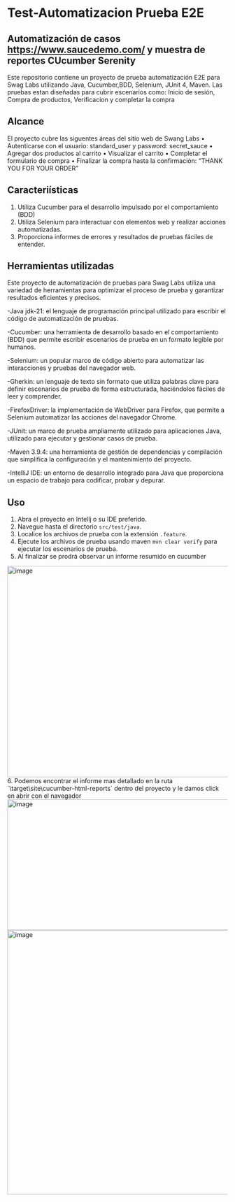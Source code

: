 # Test-Automatizacion Prueba E2E
## Automatización de casos https://www.saucedemo.com/ y muestra de reportes CUcumber Serenity
Este repositorio contiene un proyecto de prueba automatización E2E para Swag Labs utilizando Java, Cucumber,BDD, Selenium, JUnit 4, Maven. Las pruebas estan diseñadas para cubrir escenarios como: Inicio de sesión, Compra de productos, Verificacion y completar la compra

## Alcance
El proyecto cubre las siguentes áreas del sitio web de Swang Labs
• Autenticarse con el usuario: standard_user y password: secret_sauce • Agregar dos productos al carrito • Visualizar el carrito • Completar el formulario de compra • Finalizar la compra hasta la confirmación: “THANK YOU FOR YOUR ORDER”

## Caracteriísticas
1. Utiliza Cucumber para el desarrollo impulsado por el comportamiento (BDD)
2. Utiliza Selenium para interactuar con elementos web y realizar acciones automatizadas.
3. Proporciona informes de errores y resultados de pruebas fáciles de entender.

## Herramientas utilizadas
Este proyecto de automatización de pruebas para Swag Labs utiliza una variedad de herramientas para optimizar el proceso de prueba y garantizar resultados eficientes y precisos.

-Java jdk-21: el lenguaje de programación principal utilizado para escribir el código de automatización de pruebas.

-Cucumber: una herramienta de desarrollo basado en el comportamiento (BDD) que permite escribir escenarios de prueba en un formato legible por humanos.

-Selenium: un popular marco de código abierto para automatizar las interacciones y pruebas del navegador web.

-Gherkin: un lenguaje de texto sin formato que utiliza palabras clave para definir escenarios de prueba de forma estructurada, haciéndolos fáciles de leer y comprender.

-FirefoxDriver: la implementación de WebDriver para Firefox, que permite a Selenium automatizar las acciones del navegador Chrome.

-JUnit: un marco de prueba ampliamente utilizado para aplicaciones Java, utilizado para ejecutar y gestionar casos de prueba.

-Maven 3.9.4: una herramienta de gestión de dependencias y compilación que simplifica la configuración y el mantenimiento del proyecto.

-IntelliJ IDE: un entorno de desarrollo integrado para Java que proporciona un espacio de trabajo para codificar, probar y depurar.

## Uso
1. Abra el proyecto en Intellj o su IDE preferido.
2. Navegue hasta el directorio `src/test/java`.
3. Localice los archivos de prueba con la extensión `.feature`.
4. Ejecute los archivos de prueba usando maven `mvn clear verify` para ejecutar los escenarios de prueba.
5. Al finalizar se prodrá observar un informe resumido en cucumber
<img width="886" height="483" alt="image" src="https://github.com/user-attachments/assets/e85ab3fc-c16d-4e01-86f0-2bd4568e8239" />
6. Podemos encontrar el informe mas detallado en la ruta `\target\site\cucumber-html-reports` dentro del proyecto y le damos click en abrir con el navegador
<img width="510" height="299" alt="image" src="https://github.com/user-attachments/assets/a7c36a6e-b7d3-4176-b290-e3e57cadf310" />
<img width="1107" height="605" alt="image" src="https://github.com/user-attachments/assets/216c0086-2c8a-4f98-8f34-1b879cf1af7c" />

